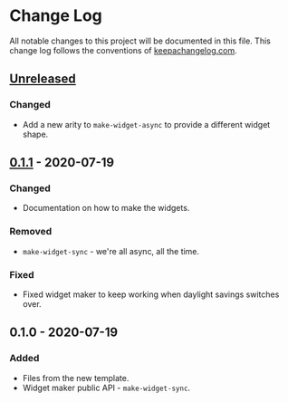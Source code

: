 # Change Log
All notable changes to this project will be documented in this file. This change log follows the conventions of [keepachangelog.com](http://keepachangelog.com/).

## [Unreleased]
### Changed
- Add a new arity to `make-widget-async` to provide a different widget shape.

## [0.1.1] - 2020-07-19
### Changed
- Documentation on how to make the widgets.

### Removed
- `make-widget-sync` - we're all async, all the time.

### Fixed
- Fixed widget maker to keep working when daylight savings switches over.

## 0.1.0 - 2020-07-19
### Added
- Files from the new template.
- Widget maker public API - `make-widget-sync`.

[Unreleased]: https://github.com/your-name/raytracerch/compare/0.1.1...HEAD
[0.1.1]: https://github.com/your-name/raytracerch/compare/0.1.0...0.1.1
